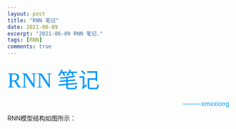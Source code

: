 ```yaml
---
layout: post
title: "RNN 笔记"
date: 2021-06-09
excerpt: "2021-06-09 RNN 笔记."
tags: [RNN]
comments: true
---
```


<font color=#0099ff size=10 face="STCAIYUN">RNN 笔记</font>
<font color=#0099ff> <p align="right">———xmxxiong</p></font>


RNN模型结构如图所示：



















